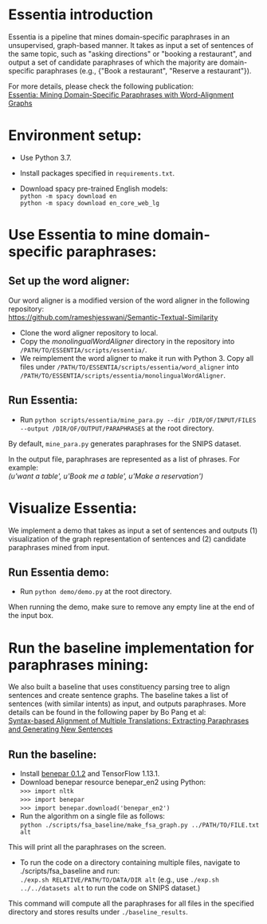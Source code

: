 # Essentia introduction
Essentia is a pipeline that mines domain-specific paraphrases in an unsupervised, graph-based manner.
It takes as input a set of sentences of the same topic, such as "asking directions" or "booking a restaurant",
and output a set of candidate paraphrases of which the majority are domain-specific paraphrases (e.g., {"Book a restaurant", "Reserve a restaurant"}).

For more details, please check the following publication:\
[Essentia: Mining Domain-Specific Paraphrases with Word-Alignment Graphs](https://arxiv.org/abs/1910.00637)

# Environment setup:
* Use Python 3.7.

* Install packages specified in `requirements.txt`.

* Download spacy pre-trained English models:\
`python -m spacy download en`\
`python -m spacy download en_core_web_lg`

# Use Essentia to mine domain-specific paraphrases:

## Set up the word aligner:
Our word aligner is a modified version of the word aligner in the following repository:\
https://github.com/rameshjesswani/Semantic-Textual-Similarity

* Clone the word aligner repository to local.
* Copy the *monolingualWordAligner* directory in the repository into `/PATH/TO/ESSENTIA/scripts/essentia/`.
* We reimplement the word aligner to make it run with Python 3. Copy all files under `/PATH/TO/ESSENTIA/scripts/essentia/word_aligner` into `/PATH/TO/ESSENTIA/scripts/essentia/monolingualWordAligner`.


## Run Essentia:
* Run `python scripts/essentia/mine_para.py --dir /DIR/OF/INPUT/FILES --output /DIR/OF/OUTPUT/PARAPHRASES` at the root directory.

By default, `mine_para.py` generates paraphrases for the SNIPS dataset.

In the output file, paraphrases are represented as a list of phrases. For example:\
*(u'want a table', u'Book me a table', u'Make a reservation')*

# Visualize Essentia:
We implement a demo that takes as input a set of sentences and outputs (1) visualization of the graph representation of sentences and (2) candidate paraphrases mined from input.


## Run Essentia demo:
* Run `python demo/demo.py` at the root directory.

When running the demo, make sure to remove any empty line at the end of the input box.

# Run the baseline implementation for paraphrases mining:

We also built a baseline that uses constituency parsing tree to align sentences and create sentence graphs.
The baseline takes a list of sentences (with similar intents) as input, and outputs paraphrases.
More details can be found in the following paper by Bo Pang et al:\
[Syntax-based Alignment of Multiple Translations: Extracting Paraphrases and Generating New Sentences](https://www.aclweb.org/anthology/N03-1024.pdf)

## Run the baseline:
* Install [benepar 0.1.2](https://pypi.org/project/benepar/) and TensorFlow 1.13.1.
* Download benepar resource benepar_en2 using Python:\
  `>>> import nltk`\
  `>>> import benepar`\
  `>>> import benepar.download('benepar_en2')`
* Run the algorithm on a single file as follows:\
`python ./scripts/fsa_baseline/make_fsa_graph.py ../PATH/TO/FILE.txt alt`

This will print all the paraphrases on the screen.

* To run the code on a directory containing multiple files, navigate to ./scripts/fsa_baseline and run:\
`./exp.sh RELATIVE/PATH/TO/DATA/DIR alt` (e.g., use `./exp.sh ../../datasets alt` to run the code on SNIPS dataset.)

This command will compute all the paraphrases for all files in the specified directory and stores results under `./baseline_results`.
